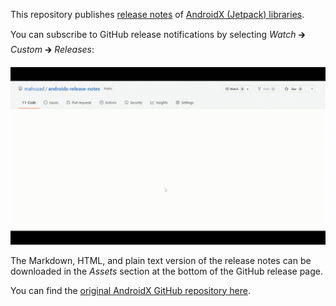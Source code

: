 This repository publishes [release notes] of [AndroidX (Jetpack) libraries].

You can subscribe to GitHub release notifications by selecting
*Watch* 🡲 *Custom* 🡲 *Releases*:

![How to subscribe to GitHub release notification](how-to-subscribe.gif)

The Markdown, HTML, and plain text version of the release notes can be downloaded
in the *Assets* section at the bottom of the GitHub release page.

You can find the [original AndroidX GitHub repository here].

  [release notes]: https://developer.android.com/jetpack/androidx/versions/all-channel
  [AndroidX (Jetpack) libraries]: https://developer.android.com/jetpack/androidx/versions
  [original AndroidX GitHub repository here]: https://github.com/androidx/androidx
